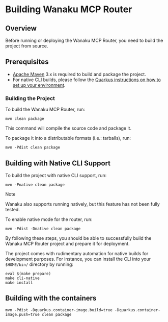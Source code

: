 # Building Wanaku MCP Router

## Overview

Before running or deploying the Wanaku MCP Router, you need to build the project from source.

## Prerequisites

* [Apache Maven](https://maven.apache.org) 3.x is required to build and package the project.
* For native CLI builds, please follow the [Quarkus instructions on how to set up your environment](https://quarkus.io/guides/building-native-image).

### Building the Project

To build the Wanaku MCP Router, run:

```shell
mvn clean package
```

This command will compile the source code and package it.

To package it into a distributable formats (i.e.: tarballs), run: 

```shell
mvn -Pdist clean package
```

## Building with Native CLI Support

To build the project with native CLI support, run:

```shell
mvn -Pnative clean package
```

> [!NOTE]
> Wanaku also supports running natively, but this feature has not been fully tested.

To enable native mode for the router, run:

```shell
mvn -Pdist -Dnative clean package
```

By following these steps, you should be able to successfully build the Wanaku MCP Router project and prepare it for deployment.

The project comes with rudimentary automation for native builds for development purposes. For instance, you can install the CLI 
into your `$HOME/bin/` directory by running:

```shell
eval $(make prepare)
make cli-native
make install
```

## Building with the containers

```shell
mvn -Pdist -Dquarkus.container-image.build=true -Dquarkus.container-image.push=true clean package
```